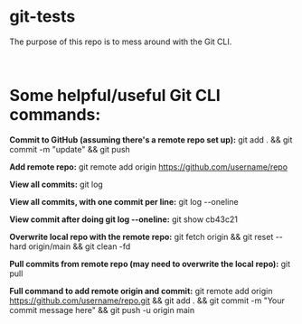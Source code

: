 # git-tests
The purpose of this repo is to mess around with the Git CLI.

<br>

# Some helpful/useful Git CLI commands:
**Commit to GitHub (assuming there's a remote repo set up):**
git add . && git commit -m "update" && git push

**Add remote repo:**
git remote add origin https://github.com/username/repo

**View all commits:**
git log 

**View all commits, with one commit per line:**
git log --oneline

**View commit after doing git log --oneline:**
git show cb43c21


**Overwrite local repo with the remote repo:**
git fetch origin && git reset --hard origin/main && git clean -fd 

**Pull commits from remote repo (may need to overwrite the local repo):**
git pull

**Full command to add remote origin and commit:**
git remote add origin https://github.com/username/repo.git && git add . && git commit -m "Your commit message here" && git push -u origin main

